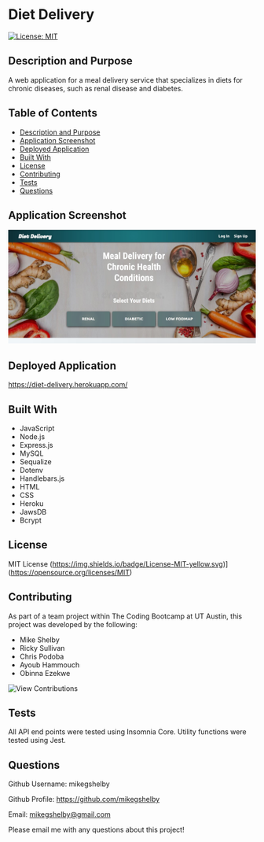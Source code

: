 # Diet Delivery
[![License: MIT](https://img.shields.io/badge/License-MIT-yellow.svg)](https://opensource.org/licenses/MIT)

## Description and Purpose
A web application for a meal delivery service that specializes in diets for chronic diseases, such as renal disease and diabetes.

## Table of Contents
  - [Description and Purpose](#description-and-purpose)
  - [Application Screenshot](#application-screenshot)
  - [Deployed Application](#deployed-application)
  - [Built With](#built-with)
  - [License](#license)
  - [Contributing](#contributing)
  - [Tests](#tests)
  - [Questions](#questions)

## Application Screenshot
![Diet Delivery screenshot](./public/images/diet-delivery-screenshot.jpg "Application Screenshot")

## Deployed Application
https://diet-delivery.herokuapp.com/

## Built With
* JavaScript
* Node.js
* Express.js
* MySQL
* Sequalize
* Dotenv
* Handlebars.js
* HTML
* CSS
* Heroku
* JawsDB
* Bcrypt

## License
MIT License
(https://img.shields.io/badge/License-MIT-yellow.svg)](https://opensource.org/licenses/MIT)

## Contributing
As part of a team project within The Coding Bootcamp at UT Austin, this project was developed by the following:
* Mike Shelby
* Ricky Sullivan
* Chris Podoba
* Ayoub Hammouch
* Obinna Ezekwe

![View Contributions](https://github.com/MikeGShelby/diet-delivery/graphs/contributors "View Contributions")

## Tests
All API end points were tested using Insomnia Core. Utility functions were tested using Jest.

## Questions
Github Username: mikegshelby

Github Profile: https://github.com/mikegshelby

Email: mikegshelby@gmail.com

Please email me with any questions about this project!
